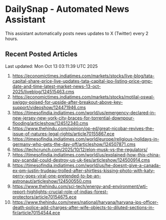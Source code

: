 # DailySnap - Automated News Assistant

This assistant automatically posts news updates to X (Twitter) every 2 hours.

## Recent Posted Articles

Last updated: Mon Oct 13 03:11:39 UTC 2025

1. https://economictimes.indiatimes.com/markets/stocks/live-blog/tata-capital-share-price-live-updates-tata-capital-ipo-listing-price-gmp-date-and-time-latest-market-news-13-oct-2025/liveblog/124515463.cms
2. https://economictimes.indiatimes.com/markets/stocks/motilal-oswal-swiggy-poised-for-upside-after-breakout-above-key-support/videoshow/124471946.cms
3. https://timesofindia.indiatimes.com/world/us/emergency-declared-in-new-jersey-new-york-city-braces-for-torrential-downpour-flooding/articleshow/124512340.cms
4. https://www.thehindu.com/opinion/op-ed/great-nicobar-revives-the-issue-of-natures-legal-rights/article70155867.ece
5. https://timesofindia.indiatimes.com/world/europe/religious-holidays-in-germany-who-gets-the-day-off/articleshow/124507871.cms
6. https://techcrunch.com/2025/10/12/elon-musk-vs-the-regulators/
7. https://timesofindia.indiatimes.com/world/us/explained-how-this-china-spy-scandal-could-destroy-us-uk-ties/articleshow/124500914.cms
8. https://timesofindia.indiatimes.com/world/us/he-doesnt-give-a-canada-ex-pm-justin-trudeau-trolled-after-shirtless-kissing-photo-with-katy-perry-goes-viral-one-pretended-to-be-an-astronaut/articleshow/124500550.cms
9. https://www.thehindu.com/sci-tech/energy-and-environment/wti-report-highlights-crucial-role-of-indias-forest-protectors/article70154675.ece
10. https://www.thehindu.com/news/national/haryana/haryana-ips-officer-death-police-add-charges-after-wife-objects-to-diluted-sections-in-fir/article70154544.ece
